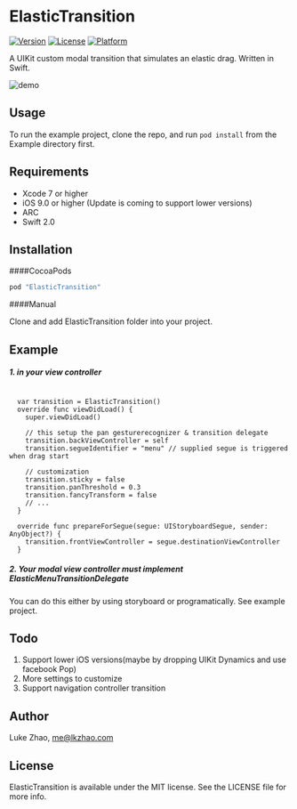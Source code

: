 # ElasticTransition

[![Version](https://img.shields.io/cocoapods/v/ElasticTransition.svg?style=flat)](http://cocoapods.org/pods/ElasticTransition)
[![License](https://img.shields.io/cocoapods/l/ElasticTransition.svg?style=flat)](http://cocoapods.org/pods/ElasticTransition)
[![Platform](https://img.shields.io/cocoapods/p/ElasticTransition.svg?style=flat)](http://cocoapods.org/pods/ElasticTransition)

A UIKit custom modal transition that simulates an elastic drag. Written in Swift.

![demo](https://github.com/lkzhao/ElasticTransition/blob/master/demo.gif?raw=true)

## Usage

To run the example project, clone the repo, and run `pod install` from the Example directory first.

## Requirements

* Xcode 7 or higher
* iOS 9.0 or higher (Update is coming to support lower versions)
* ARC
* Swift 2.0

## Installation

####CocoaPods

```ruby
pod "ElasticTransition"
```

####Manual

Clone and add ElasticTransition folder into your project.

## Example

##### 1. in your view controller
```

  var transition = ElasticTransition()
  override func viewDidLoad() {
    super.viewDidLoad()

    // this setup the pan gesturerecognizer & transition delegate
    transition.backViewController = self
    transition.segueIdentifier = "menu" // supplied segue is triggered when drag start

    // customization
    transition.sticky = false
    transition.panThreshold = 0.3
    transition.fancyTransform = false
    // ...
  }

  override func prepareForSegue(segue: UIStoryboardSegue, sender: AnyObject?) {
    transition.frontViewController = segue.destinationViewController
  }
```

##### 2. Your modal view controller must implement ElasticMenuTransitionDelegate
You can do this either by using storyboard or programatically. See example project.


## Todo

1. Support lower iOS versions(maybe by dropping UIKit Dynamics and use facebook Pop)
2. More settings to customize
3. Support navigation controller transition

## Author

Luke Zhao, me@lkzhao.com

## License

ElasticTransition is available under the MIT license. See the LICENSE file for more info.

